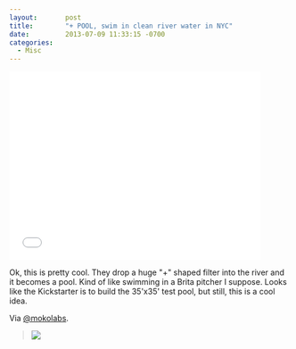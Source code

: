 ```yaml
---
layout:       post
title:        "+ POOL, swim in clean river water in NYC"
date:         2013-07-09 11:33:15 -0700
categories:
  - Misc
---
```


<iframe class="embedly-embed" src="//cdn.embedly.com/widgets/media.html?src=https%3A%2F%2Fwww.kickstarter.com%2Fprojects%2F694835844%2Fpool-tile-by-tile%2Fwidget%2Fvideo.html&url=https%3A%2F%2Fwww.kickstarter.com%2Fprojects%2F694835844%2Fpool-tile-by-tile&image=https%3A%2F%2Fksr-ugc.imgix.net%2Fprojects%2F557674%2Fphoto-original.jpg%3Fv%3D1397820744%26w%3D560%26h%3D420%26fit%3Dcrop%26auto%3Dformat%26q%3D92%26s%3Dc5d8a1a81a5b121ec80c20a017dfb6c9&key=d815972c91e546edb5d2d02e509f8b1c&type=text%2Fhtml&schema=kickstarter" width="450" height="338" scrolling="no" frameborder="0" allowfullscreen></iframe>

Ok, this is pretty cool. They drop a huge "+" shaped filter into the river and it becomes a pool. Kind of like swimming in a Brita pitcher I suppose. Looks like the Kickstarter is to build the 35'x35' test pool, but still, this is a cool idea.

Via  [@mokolabs](https://twitter.com/mokolabs/status/354637157362712577).

 > 
 > 
 >   ![](/attachments/4a6c889af680206f7c8074a0ad477cd7/image.png)  
 > 
 > 
